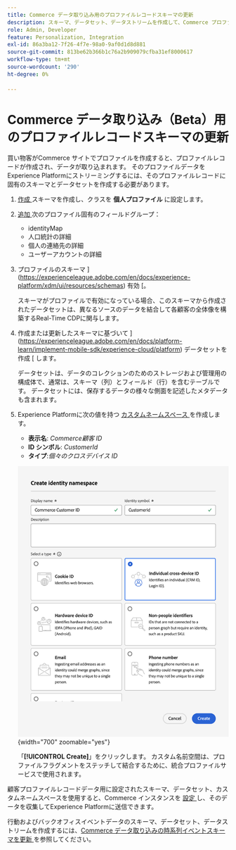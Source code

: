```yaml
---
title: Commerce データ取り込み用のプロファイルレコードスキーマの更新
description: スキーマ、データセット、データストリームを作成して、Commerce プロファイルレコードデータを収集し、Experience Platformに送信する方法を説明します。
role: Admin, Developer
feature: Personalization, Integration
exl-id: 86a3ba12-7f26-4f7e-98a0-9af0d1d8d881
source-git-commit: 813be62b366b1c76a2b909079cfba31ef8000617
workflow-type: tm+mt
source-wordcount: '290'
ht-degree: 0%

---
```


# Commerce データ取り込み（Beta）用のプロファイルレコードスキーマの更新

買い物客がCommerce サイトでプロファイルを作成すると、プロファイルレコードが作成され、データが取り込まれます。 そのプロファイルデータをExperience Platformにストリーミングするには、そのプロファイルレコードに固有のスキーマとデータセットを作成する必要があります。

1. [ 作成 ](https://experienceleague.adobe.com/en/docs/experience-platform/xdm/ui/resources/schemas) スキーマを作成し、クラスを **個人プロファイル** に設定します。

1. [ 追加 ](https://experienceleague.adobe.com/en/docs/experience-platform/xdm/ui/resources/schemas) 次のプロファイル固有のフィールドグループ：

   - identityMap
   - 人口統計の詳細
   - 個人の連絡先の詳細
   - ユーザーアカウントの詳細

1. プロファイルのスキーマ ](https://experienceleague.adobe.com/en/docs/experience-platform/xdm/ui/resources/schemas) 有効 [。

   スキーマがプロファイルで有効になっている場合、このスキーマから作成されたデータセットは、異なるソースのデータを結合して各顧客の全体像を構築するReal-Time CDPに関与します。

1. 作成または更新したスキーマに基づいて ](https://experienceleague.adobe.com/en/docs/platform-learn/implement-mobile-sdk/experience-cloud/platform) データセットを作成 [ します。

   データセットは、データのコレクションのためのストレージおよび管理用の構成体で、通常は、スキーマ（列）とフィールド（行）を含むテーブルです。 データセットには、保存するデータの様々な側面を記述したメタデータも含まれます。

1. Experience Platformに次の値を持つ [ カスタムネームスペース ](https://experienceleague.adobe.com/en/docs/experience-platform/identity/features/namespaces#create-namespaces) を作成します。

   - **表示名**: _Commerce顧客 ID_
   - **ID シンボル**: _CustomerId_
   - **タイプ**:_個々のクロスデバイス ID_

   ![ カスタム名前空間の作成 ](assets/custom-namespace.png){width="700" zoomable="yes"}

   「**[!UICONTROL Create]**」をクリックします。 カスタム名前空間は、プロファイルフラグメントをステッチして結合するために、統合プロファイルサービスで使用されます。

顧客プロファイルレコードデータ用に設定されたスキーマ、データセット、カスタムネームスペースを使用すると、Commerce インスタンスを [ 設定 ](connect-data.md#data-collection) し、そのデータを収集してExperience Platformに送信できます。

行動およびバックオフィスイベントデータのスキーマ、データセット、データストリームを作成するには、[Commerce データ取り込みの時系列イベントスキーマを更新 ](update-xdm.md) を参照してください。
